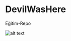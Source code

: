 # DevilWasHere
Eğitim-Repo


![alt text](file:///C:/Users/WINDOWS%2010/Desktop/DevilWasHere/foto/img.PNG)
